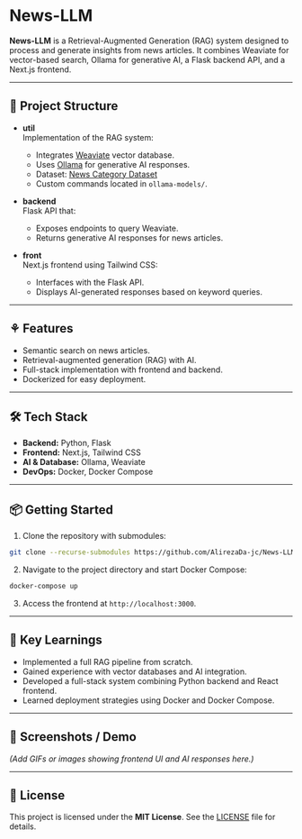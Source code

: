 # News-LLM

**News-LLM** is a Retrieval-Augmented Generation (RAG) system designed to process and generate insights from news articles. It combines Weaviate for vector-based search, Ollama for generative AI, a Flask backend API, and a Next.js frontend.

---

## 🚀 Project Structure

- **util**  
  Implementation of the RAG system:
  - Integrates [Weaviate](https://weaviate.io/) vector database.
  - Uses [Ollama](https://ollama.com/) for generative AI responses.
  - Dataset: [News Category Dataset](https://www.kaggle.com/datasets/rmisra/news-category-dataset)
  - Custom commands located in `ollama-models/`.

- **backend**  
  Flask API that:
  - Exposes endpoints to query Weaviate.
  - Returns generative AI responses for news articles.

- **front**  
  Next.js frontend using Tailwind CSS:
  - Interfaces with the Flask API.
  - Displays AI-generated responses based on keyword queries.

---

## ⚘️ Features

- Semantic search on news articles.
- Retrieval-augmented generation (RAG) with AI.
- Full-stack implementation with frontend and backend.
- Dockerized for easy deployment.

---

## 🛠️ Tech Stack

- **Backend:** Python, Flask  
- **Frontend:** Next.js, Tailwind CSS  
- **AI & Database:** Ollama, Weaviate  
- **DevOps:** Docker, Docker Compose

---

## 📦 Getting Started

1. Clone the repository with submodules:

```bash
git clone --recurse-submodules https://github.com/AlirezaDa-jc/News-LLM.git
```

2. Navigate to the project directory and start Docker Compose:

```bash
docker-compose up
```

3. Access the frontend at `http://localhost:3000`.

---

## 🎯 Key Learnings

- Implemented a full RAG pipeline from scratch.
- Gained experience with vector databases and AI integration.
- Developed a full-stack system combining Python backend and React frontend.
- Learned deployment strategies using Docker and Docker Compose.

---

## 📸 Screenshots / Demo

*(Add GIFs or images showing frontend UI and AI responses here.)*

---

## 📄 License

This project is licensed under the **MIT License**. See the [LICENSE](LICENSE) file for details.
